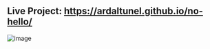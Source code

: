 ## Live Project: https://ardaltunel.github.io/no-hello/

![image](https://github.com/ardaltunel/no-hello/assets/35379428/842a3039-81ce-4fd4-9d9c-30ddd6b44e1c)
